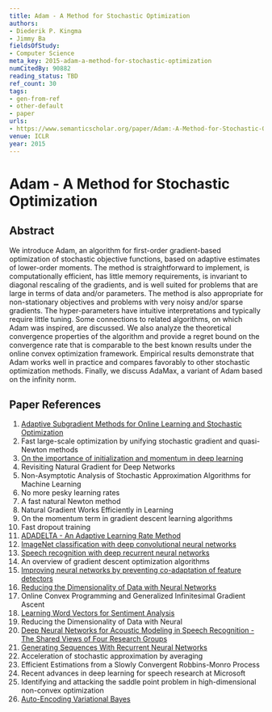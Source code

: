 ```yaml
---
title: Adam - A Method for Stochastic Optimization
authors:
- Diederik P. Kingma
- Jimmy Ba
fieldsOfStudy:
- Computer Science
meta_key: 2015-adam-a-method-for-stochastic-optimization
numCitedBy: 90882
reading_status: TBD
ref_count: 30
tags:
- gen-from-ref
- other-default
- paper
urls:
- https://www.semanticscholar.org/paper/Adam:-A-Method-for-Stochastic-Optimization-Kingma-Ba/a6cb366736791bcccc5c8639de5a8f9636bf87e8?sort=total-citations
venue: ICLR
year: 2015
---
```


# Adam - A Method for Stochastic Optimization

## Abstract

We introduce Adam, an algorithm for first-order gradient-based optimization of stochastic objective functions, based on adaptive estimates of lower-order moments. The method is straightforward to implement, is computationally efficient, has little memory requirements, is invariant to diagonal rescaling of the gradients, and is well suited for problems that are large in terms of data and/or parameters. The method is also appropriate for non-stationary objectives and problems with very noisy and/or sparse gradients. The hyper-parameters have intuitive interpretations and typically require little tuning. Some connections to related algorithms, on which Adam was inspired, are discussed. We also analyze the theoretical convergence properties of the algorithm and provide a regret bound on the convergence rate that is comparable to the best known results under the online convex optimization framework. Empirical results demonstrate that Adam works well in practice and compares favorably to other stochastic optimization methods. Finally, we discuss AdaMax, a variant of Adam based on the infinity norm.

## Paper References

1. [Adaptive Subgradient Methods for Online Learning and Stochastic Optimization](2010-adaptive-subgradient-methods-for-online-learning-and-stochastic-optimization)
2. Fast large-scale optimization by unifying stochastic gradient and quasi-Newton methods
3. [On the importance of initialization and momentum in deep learning](2013-on-the-importance-of-initialization-and-momentum-in-deep-learning)
4. Revisiting Natural Gradient for Deep Networks
5. Non-Asymptotic Analysis of Stochastic Approximation Algorithms for Machine Learning
6. No more pesky learning rates
7. A fast natural Newton method
8. Natural Gradient Works Efficiently in Learning
9. On the momentum term in gradient descent learning algorithms
10. Fast dropout training
11. [ADADELTA - An Adaptive Learning Rate Method](2012-adadelta-an-adaptive-learning-rate-method)
12. [ImageNet classification with deep convolutional neural networks](2012-alexnet.md)
13. [Speech recognition with deep recurrent neural networks](2013-speech-recognition-with-deep-recurrent-neural-networks)
14. An overview of gradient descent optimization algorithms
15. [Improving neural networks by preventing co-adaptation of feature detectors](2012-improving-neural-networks-by-preventing-co-adaptation-of-feature-detectors)
16. [Reducing the Dimensionality of Data with Neural Networks](2006-reducing-the-dimensionality-of-data-with-neural-networks)
17. Online Convex Programming and Generalized Infinitesimal Gradient Ascent
18. [Learning Word Vectors for Sentiment Analysis](2011-learning-word-vectors-for-sentiment-analysis)
19. Reducing the Dimensionality of Data with Neural
20. [Deep Neural Networks for Acoustic Modeling in Speech Recognition - The Shared Views of Four Research Groups](2012-deep-neural-networks-for-acoustic-modeling-in-speech-recognition-the-shared-views-of-four-research-groups)
21. [Generating Sequences With Recurrent Neural Networks](2013-generating-sequences-with-recurrent-neural-networks)
22. Acceleration of stochastic approximation by averaging
23. Efficient Estimations from a Slowly Convergent Robbins-Monro Process
24. Recent advances in deep learning for speech research at Microsoft
25. Identifying and attacking the saddle point problem in high-dimensional non-convex optimization
26. [Auto-Encoding Variational Bayes](2014-auto-encoding-variational-bayes)

